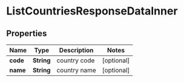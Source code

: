 

# ListCountriesResponseDataInner

## Properties

Name | Type | Description | Notes
------------ | ------------- | ------------- | -------------
**code** | **String** | country code |  [optional]
**name** | **String** | country name |  [optional]




